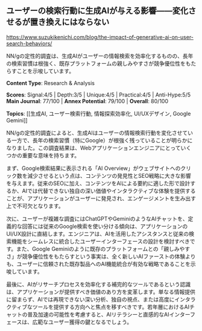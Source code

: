 ## ユーザーの検索行動に生成AIが与える影響——変化させるが置き換えにはならない

https://www.suzukikenichi.com/blog/the-impact-of-generative-ai-on-user-search-behaviors/

NN/gの定性的調査は、生成AIがユーザーの情報検索を効率化するものの、長年の検索習慣は根強く、既存プラットフォームの親しみやすさが競争優位性をもたらすことを示唆しています。

**Content Type**: Research & Analysis

**Scores**: Signal:4/5 | Depth:3/5 | Unique:4/5 | Practical:4/5 | Anti-Hype:5/5
**Main Journal**: 77/100 | **Annex Potential**: 79/100 | **Overall**: 80/100

**Topics**: [[生成AI, ユーザー検索行動, 情報探索効率化, UI/UXデザイン, Google Gemini]]

NN/gの定性的調査によると、生成AIはユーザーの情報検索行動を変化させている一方で、長年の検索習慣（特にGoogle）が根強く残っていることが明らかになりました。この調査結果は、Webアプリケーションエンジニアにとっていくつかの重要な意味を持ちます。

まず、Google検索結果に表示される「AI Overview」がウェブサイトへのクリック数を減少させるという点は、コンテンツの発見性とSEO戦略に大きな影響を与えます。従来のSEOに加え、コンテンツをAIによる要約に適した形で設計するか、AIでは代替できない独自の深い価値やインタラクティブな体験を提供することが、アプリケーションがユーザーに発見され、エンゲージメントを生み出す上で不可欠となります。

次に、ユーザーが複雑な調査にはChatGPTやGeminiのようなAIチャットを、定義的な回答には従来のGoogle検索を使い分ける傾向は、アプリケーションのUI/UX設計に直結します。エンジニアは、AIを活用したアシスタンスと従来の検索機能をシームレスに統合したユーザーインターフェースの設計を検討すべきです。また、Google Geminiのように既存のプラットフォームとの「親しみやすさ」が競争優位性をもたらすという事実は、全く新しいAIファーストの体験よりも、ユーザーに信頼された既存製品へのAI機能統合が有効な戦略であることを示唆しています。

最後に、AIがリサーチプロセスを効率化する補完的なツールであるという認識は、アプリケーションが提供すべき価値のあり方を変革します。単なる情報提供に留まらず、AIでは再現できない深い分析、独自の視点、または高度にインタラクティブなツールを提供する方向へと焦点を移すべきです。若年層におけるAIチャットの普及加速の可能性を考慮すると、AIリテラシーと直感的なAIインターフェースは、広範なユーザー獲得の鍵となるでしょう。
